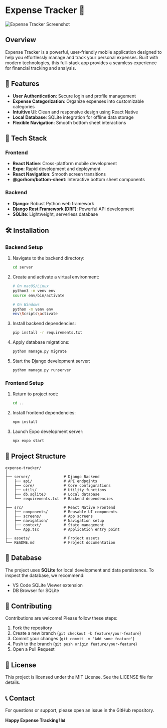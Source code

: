 # Expense Tracker 💸

![Expense Tracker Screenshot](./assets/screenshot.png)

## Overview

Expense Tracker is a powerful, user-friendly mobile application designed to help you effortlessly manage and track your personal expenses. Built with modern technologies, this full-stack app provides a seamless experience for financial tracking and analysis.

## 🌟 Features

- **User Authentication**: Secure login and profile management
- **Expense Categorization**: Organize expenses into customizable categories
- **Intuitive UI**: Clean and responsive design using React Native
- **Local Database**: SQLite integration for offline data storage
- **Flexible Navigation**: Smooth bottom sheet interactions

## 🚀 Tech Stack

### Frontend
- **React Native**: Cross-platform mobile development
- **Expo**: Rapid development and deployment
- **React Navigation**: Smooth screen transitions
- **@gorhom/bottom-sheet**: Interactive bottom sheet components

### Backend
- **Django**: Robust Python web framework
- **Django Rest Framework (DRF)**: Powerful API development
- **SQLite**: Lightweight, serverless database

## 🛠 Installation

### Backend Setup

1. Navigate to the backend directory:
   ```bash
   cd server
   ```

2. Create and activate a virtual environment:
   ```bash
   # On macOS/Linux
   python3 -m venv env
   source env/bin/activate

   # On Windows
   python -m venv env
   env\Scripts\activate
   ```

3. Install backend dependencies:
   ```bash
   pip install -r requirements.txt
   ```

4. Apply database migrations:
   ```bash
   python manage.py migrate
   ```

5. Start the Django development server:
   ```bash
   python manage.py runserver
   ```

### Frontend Setup

1. Return to project root:
   ```bash
   cd ..
   ```

2. Install frontend dependencies:
   ```bash
   npm install
   ```

3. Launch Expo development server:
   ```bash
   npx expo start
   ```

## 📂 Project Structure

```
expense-tracker/
│
├── server/               # Django Backend
│   ├── api/              # API endpoints
│   ├── core/             # Core configurations
│   ├── utils/            # Utility functions
│   ├── db.sqlite3        # Local database
│   └── requirements.txt  # Backend dependencies
│
├── src/                  # React Native Frontend
│   ├── components/       # Reusable UI components
│   ├── screens/          # App screens
│   ├── navigation/       # Navigation setup
│   ├── context/          # State management
│   └── App.tsx           # Application entry point
│
├── assets/               # Project assets
└── README.md             # Project documentation
```

## 💾 Database

The project uses **SQLite** for local development and data persistence. To inspect the database, we recommend:
- VS Code SQLite Viewer extension
- DB Browser for SQLite

## 🤝 Contributing

Contributions are welcome! Please follow these steps:
1. Fork the repository
2. Create a new branch (`git checkout -b feature/your-feature`)
3. Commit your changes (`git commit -m 'Add some feature'`)
4. Push to the branch (`git push origin feature/your-feature`)
5. Open a Pull Request

## 📄 License

This project is licensed under the MIT License. See the LICENSE file for details.

## 📞 Contact

For questions or support, please open an issue in the GitHub repository.

**Happy Expense Tracking! 📊**
